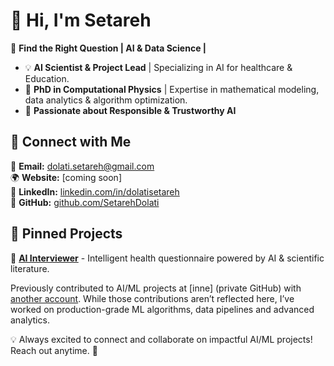 # 👋 Hi, I'm Setareh

🚀 **Find the Right Question | AI & Data Science |**  

- 💡 **AI Scientist & Project Lead** | Specializing in AI for healthcare & Education.  
- 🔬 **PhD in Computational Physics** | Expertise in mathematical modeling, data analytics & algorithm optimization.  
- 🤖 **Passionate about Responsible & Trustworthy AI**  

## 🔗 Connect with Me  
📩 **Email:** [dolati.setareh@gmail.com](mailto:dolati.setareh@gmail.com)  
🌍 **Website:** [coming soon]  
🔗 **LinkedIn:** [linkedin.com/in/dolatisetareh](https://www.linkedin.com/in/dolatisetareh/)  
📂 **GitHub:** [github.com/SetarehDolati](https://github.com/SetarehDolati)  

## 📌 Pinned Projects  
🔹 **[AI Interviewer](https://github.com/SetarehDolati/AI-Interviewer)** - Intelligent health questionnaire powered by AI & scientific literature.  

Previously contributed to AI/ML projects at [inne] (private GitHub) with [another account](https://github.com/seta-inne). While those contributions aren’t reflected here, I’ve worked on production-grade ML algorithms, data pipelines and advanced analytics.
 
💡 Always excited to connect and collaborate on impactful AI/ML projects! Reach out anytime. 🚀
